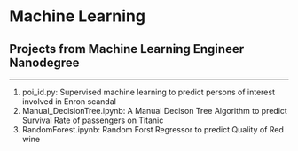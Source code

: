# Machine Learning
## Projects from Machine Learning Engineer Nanodegree
***
1) poi_id.py: Supervised machine learning to predict persons of interest involved in Enron scandal
2) Manual_DecisionTree.ipynb: A Manual Decison Tree Algorithm to predict Survival Rate of passengers on Titanic
3) RandomForest.ipynb: Random Forst Regressor to predict Quality of Red wine
